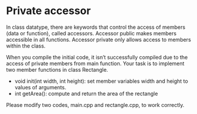 # Private accessor

In class datatype, there are keywords that control the access of members (data or function), called accessors. Accessor public makes members accessible in all functions. Accessor private only allows access to members within the class.

When you compile the initial code, it isn’t successfully compiled due to the access of private members from main function. Your task is to implement two member functions in class Rectangle.

 - void init(int width, int height): set member variables width and height to values of arguments.
 - int getArea(): compute and return the area of the rectangle

Please modify two codes, main.cpp and rectangle.cpp, to work correctly.
